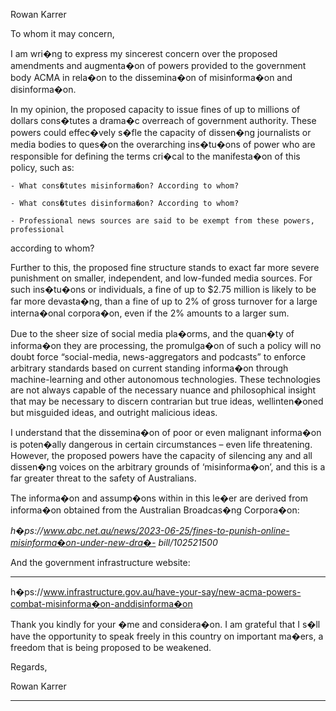 Rowan Karrer

To whom it may concern,

I am wri�ng to express my sincerest concern over the proposed amendments and augmenta�on of
powers provided to the government body ACMA in rela�on to the dissemina�on of misinforma�on
and disinforma�on.

In my opinion, the proposed capacity to issue fines of up to millions of dollars cons�tutes a drama�c
overreach of government authority. These powers could effec�vely s�fle the capacity of dissen�ng
journalists or media bodies to ques�on the overarching ins�tu�ons of power who are responsible for
defining the terms cri�cal to the manifesta�on of this policy, such as:

    - What cons�tutes misinforma�on? According to whom?

    - What cons�tutes disinforma�on? According to whom?

    - Professional news sources are said to be exempt from these powers, professional
according to whom?

Further to this, the proposed fine structure stands to exact far more severe punishment on smaller,
independent, and low-funded media sources. For such ins�tu�ons or individuals, a fine of up to
$2.75 million is likely to be far more devasta�ng, than a fine of up to 2% of gross turnover for a large
interna�onal corpora�on, even if the 2% amounts to a larger sum.

Due to the sheer size of social media pla�orms, and the quan�ty of informa�on they are processing,
the promulga�on of such a policy will no doubt force “social-media, news-aggregators and podcasts”
to enforce arbitrary standards based on current standing informa�on through machine-learning and
other autonomous technologies. These technologies are not always capable of the necessary nuance
and philosophical insight that may be necessary to discern contrarian but true ideas, wellinten�oned but misguided ideas, and outright malicious ideas.

I understand that the dissemina�on of poor or even malignant informa�on is poten�ally dangerous
in certain circumstances – even life threatening. However, the proposed powers have the capacity of
silencing any and all dissen�ng voices on the arbitrary grounds of ‘misinforma�on’, and this is a far
greater threat to the safety of Australians.

The informa�on and assump�ons within in this le�er are derived from informa�on obtained from
the Australian Broadcas�ng Corpora�on:

_h�ps://www.abc.net.au/news/2023-06-25/fines-to-punish-online-misinforma�on-under-new-dra�-_
_bill/102521500_

And the government infrastructure website:


-----

h�ps://www.infrastructure.gov.au/have-your-say/new-acma-powers-combat-misinforma�on-anddisinforma�on

Thank you kindly for your �me and considera�on. I am grateful that I s�ll have the opportunity to
speak freely in this country on important ma�ers, a freedom that is being proposed to be weakened.

Regards,

Rowan Karrer


-----

